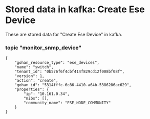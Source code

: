 # Stored data in kafka: Create Ese Device

These are stored data for "Create Ese Device" in kafka.

### topic "monitor_snmp_device"
```
{
    "gohan_resource_type": "ese_devices",
    "name": "switch",
    "tenant_id": "0b576f6f4cbf414f829cd12f008bf08f",
    "version": 1,
    "action": "create",
    "gohan_id": "5314fffc-6c86-4410-a64b-5386286ac629",
    "properties": {
        "ip": "10.161.0.34",
        "mibs": [],
        "community_name": "ESE_NODE_COMMUNITY"
    }
}
```
